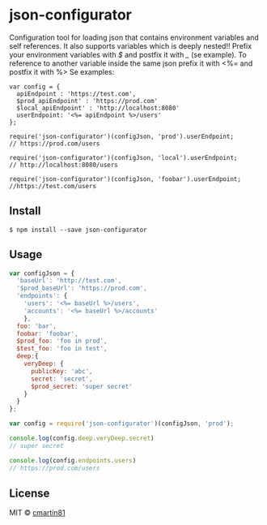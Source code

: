 # json-configurator

Configuration tool for loading json that contains environment variables and self references. 
It also supports variables which is deeply nested!!
Prefix your environment variables with *$* and postfix it with *_* (se example). To reference to another variable inside the same json prefix it with <%= and postfix it with %>
Se examples:

```
var config = {
  apiEndpoint : 'https://test.com',
  $prod_apiEndpoint' : 'https://prod.com'
  $local_apiEndpoint' : 'http://localhost:8080'
  userEndpoint: '<%= apiEndpoint %>/users'
};

require('json-configurator')(configJson, 'prod').userEndpoint; 
// https://prod.com/users

require('json-configurator')(configJson, 'local').userEndpoint; 
// http://localhost:8080/users

require('json-configurator')(configJson, 'foobar').userEndpoint; 
//https://test.com/users
```


## Install

```
$ npm install --save json-configurator
```


## Usage

```js
var configJson = {
  'baseUrl': 'http://test.com',
  '$prod_baseUrl': 'https://prod.com',
  'endpoints': {
    'users': '<%= baseUrl %>/users',
	'accounts': '<%= baseUrl %>/accounts'
	},
  foo: 'bar',
  foobar: 'foobar',
  $prod_foo: 'foo in prod',
  $test_foo: 'foo in test',
  deep:{
    veryDeep: {
      publicKey: 'abc',
      secret: 'secret',
      $prod_secret: 'super secret'
    }
  }
};

var config = require('json-configurator')(configJson, 'prod');

console.log(config.deep.veryDeep.secret) 
// super secret

console.log(config.endpoints.users)
// https://prod.com/users

```

## License

MIT © [cmartin81](https://github.com/cmartin81)
